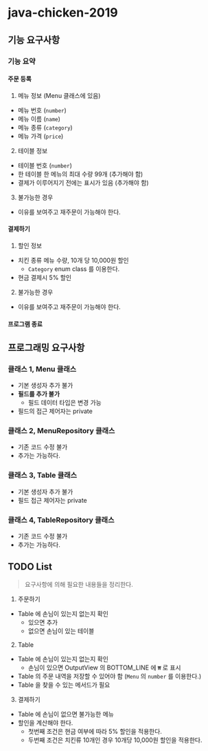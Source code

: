 # java-chicken-2019

## 기능 요구사항

### 기능 요약

#### 주문 등록
1. 메뉴 정보 (Menu 클래스에 있음)
- 메뉴 번호 (``number``)
- 메뉴 이름 (``name``)
- 메뉴 종류 (``category``)
- 메뉴 가격 (``price``)

2. 테이블 정보
- 테이블 번호 (``number``)
- 한 테이블 한 메뉴의 최대 수량 99개 (추가해야 함)
- 결제가 이루어지기 전에는 표시가 있음 (추가해야 함)

3. 불가능한 경우
- 이유를 보여주고 재주문이 가능해야 한다.

#### 결제하기
1. 할인 정보
- 치킨 종류 메뉴 수량, 10개 당 10,000원 할인
    - ``Category`` enum class 를 이용한다.
- 현금 결제시 5% 할인

2. 불가능한 경우
- 이유를 보여주고 재주문이 가능해야 한다.

#### 프로그램 종료

## 프로그래밍 요구사항

### 클래스 1, Menu 클래스

- 기본 생성자 추가 불가
- **필드를 추가 불가**
    - 필드 데이터 타입은 변경 가능
- 필드의 접근 제어자는 private

### 클래스 2, MenuRepository 클래스

- 기존 코드 수정 불가
- 추가는 가능하다.

### 클래스 3, Table 클래스

- 기본 생성자 추가 불가
- 필드 접근 제어자는 private 

### 클래스 4, TableRepository 클래스

- 기존 코드 수정 불가
- 추가는 가능하다.

## TODO List

> 요구사항에 의해 필요한 내용들을 정리한다.

1. 주문하기
- Table 에 손님이 있는지 없는지 확인
    - 있으면 추가
    - 없으면 손님이 있는 테이블

2. Table
- Table 에 손님이 있는지 없는지 확인
    - 손님이 있으면 OutputView 의 BOTTOM_LINE 에 `₩` 로 표시
- Table 의 주문 내역을 저장할 수 있어야 함 (``Menu`` 의 ``number`` 를 이용한다.)
- Table 을 찾을 수 있는 메서드가 필요

3. 결제하기
- Table 에 손님이 없으면 불가능한 메뉴
- 할인을 계산해야 한다.
    - 첫번째 조건은 현금 여부에 따라 5% 할인을 적용한다.
    - 두번째 조건은 치킨류 10개인 경우 10개당 10,000원 할인을 적용한다.